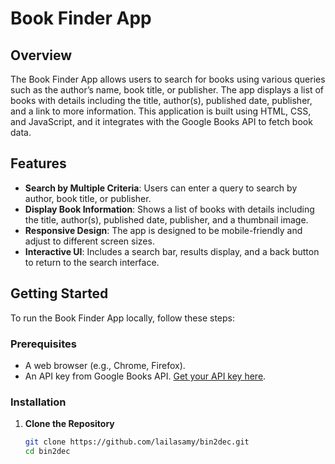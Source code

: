 # Book Finder App

## Overview

The Book Finder App allows users to search for books using various queries such as the author’s name, book title, or publisher. The app displays a list of books with details including the title, author(s), published date, publisher, and a link to more information. This application is built using HTML, CSS, and JavaScript, and it integrates with the Google Books API to fetch book data.

## Features

- **Search by Multiple Criteria**: Users can enter a query to search by author, book title, or publisher.
- **Display Book Information**: Shows a list of books with details including the title, author(s), published date, publisher, and a thumbnail image.
- **Responsive Design**: The app is designed to be mobile-friendly and adjust to different screen sizes.
- **Interactive UI**: Includes a search bar, results display, and a back button to return to the search interface.

## Getting Started

To run the Book Finder App locally, follow these steps:

### Prerequisites

- A web browser (e.g., Chrome, Firefox).
- An API key from Google Books API. [Get your API key here](https://developers.google.com/books/docs/v1/using).

### Installation

1. **Clone the Repository**

   ```bash
   git clone https://github.com/lailasamy/bin2dec.git
   cd bin2dec
